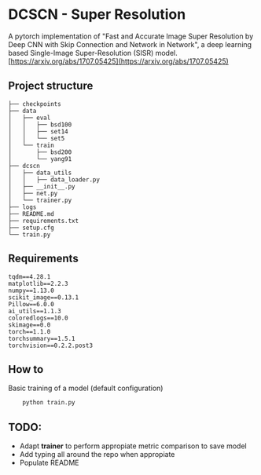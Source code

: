# DCSCN - Super Resolution

A pytorch implementation of "Fast and Accurate Image Super Resolution by Deep CNN with Skip Connection and Network in Network",
a deep learning based Single-Image Super-Resolution (SISR) model. [https://arxiv.org/abs/1707.05425](https://arxiv.org/abs/1707.05425)

## Project structure

```
├── checkpoints
├── data
│   ├── eval
│   │   ├── bsd100
│   │   ├── set14
│   │   └── set5
│   └── train
│       ├── bsd200
│       └── yang91
├── dcscn
│   ├── data_utils
│   │   ├── data_loader.py
│   ├── __init__.py
│   ├── net.py
│   └── trainer.py
├── logs
├── README.md
├── requirements.txt
├── setup.cfg
└── train.py

```

## Requirements

```
tqdm==4.28.1
matplotlib==2.2.3
numpy==1.13.0
scikit_image==0.13.1
Pillow==6.0.0
ai_utils==1.1.3
coloredlogs==10.0
skimage==0.0
torch==1.1.0
torchsummary==1.5.1
torchvision==0.2.2.post3
```
## How to

Basic training of a model (default configuration)
```bash
    python train.py
```

## TODO:

* Adapt **trainer** to perform appropiate metric comparison to save model
* Add typing all around the repo when appropiate
* Populate README
